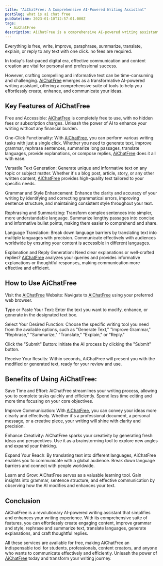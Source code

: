```yaml
---
title: "AiChatFree: A Comprehensive AI-Powered Writing Assistant"
postSlug: what is ai chat free 
pubDatetime: 2023-01-10T12:57:01.000Z
tags:
  - AiChatFree
description: AiChatFree is a comprehensive AI-powered writing assistant that provides users with a variety of writing tools and features to enhance their content creation process
---
```


Everything is free, write, improve, paraphrase, summarize, translate, explain, or reply to any text with one click. no fees are required.

In today's fast-paced digital era, effective communication and content creation are vital for personal and professional success. 

However, crafting compelling and informative text can be time-consuming and challenging. [AiChatFree](https://aichatfree.info/) emerges as a transformative AI-powered writing assistant, offering a comprehensive suite of tools to help you effortlessly create, enhance, and communicate your ideas.

## Key Features of AiChatFree

Free and Accessible: [AiChatFree](https://aichatfree.info/) is completely free to use, with no hidden fees or subscription charges. Unleash the power of AI to enhance your writing without any financial burden.

One-Click Functionality: With [AiChatFree](https://aichatfree.info/), you can perform various writing tasks with just a single click. Whether you need to generate text, improve grammar, rephrase sentences, summarize long passages, translate languages, provide explanations, or compose replies, [AiChatFree](https://aichatfree.info/) does it all with ease.

Versatile Text Generation: Generate unique and informative text on any topic or subject matter. Whether it's a blog post, article, story, or any other written content, [AiChatFree](https://aichatfree.info/) provides high-quality text tailored to your specific needs.

Grammar and Style Enhancement: Enhance the clarity and accuracy of your writing by identifying and correcting grammatical errors, improving sentence structure, and maintaining consistent style throughout your text.

Rephrasing and Summarizing: Transform complex sentences into simpler, more understandable language. Summarize lengthy passages into concise and informative bullet points, making them easier to comprehend and share.

Language Translation: Break down language barriers by translating text into multiple languages with precision. Communicate effectively with audiences worldwide by ensuring your content is accessible in different languages.

Explanation and Reply Generation: Need clear explanations or well-crafted replies? [AiChatFree](https://aichatfree.info/) analyzes your queries and provides informative explanations or thoughtful responses, making communication more effective and efficient.

## How to Use AiChatFree

Visit the [AiChatFree](https://aichatfree.info/) Website: Navigate to [AiChatFree](https://aichatfree.info/) using your preferred web browser.

Type or Paste Your Text: Enter the text you want to modify, enhance, or generate in the designated text box.

Select Your Desired Function: Choose the specific writing tool you need from the available options, such as "Generate Text," "Improve Grammar," "Rephrase," "Summarize," "Translate," "Explain," or "Reply."

Click the "Submit" Button: Initiate the AI process by clicking the "Submit" button.

Receive Your Results: Within seconds, AiChatFree will present you with the modified or generated text, ready for your review and use.

## Benefits of Using AiChatFree:

Save Time and Effort: AiChatFree streamlines your writing process, allowing you to complete tasks quickly and efficiently. Spend less time editing and more time focusing on your core objectives.

Improve Communication: With [AiChatFree](https://aichatfree.info/), you can convey your ideas more clearly and effectively. Whether it's a professional document, a personal message, or a creative piece, your writing will shine with clarity and precision.

Enhance Creativity: AiChatFree sparks your creativity by generating fresh ideas and perspectives. Use it as a brainstorming tool to explore new angles and expand your thinking.

Expand Your Reach: By translating text into different languages, AiChatFree enables you to communicate with a global audience. Break down language barriers and connect with people worldwide.

Learn and Grow: AiChatFree serves as a valuable learning tool. Gain insights into grammar, sentence structure, and effective communication by observing how the AI modifies and enhances your text.

## Conclusion

AiChatFree is a revolutionary AI-powered writing assistant that simplifies and enhances your writing experience. With its comprehensive suite of features, you can effortlessly create engaging content, improve grammar and style, rephrase and summarize text, translate languages, generate explanations, and craft thoughtful replies. 


All these services are available for free, making AiChatFree an indispensable tool for students, professionals, content creators, and anyone who wants to communicate effectively and efficiently. Unleash the power of [AiChatFree](https://aichatfree.info/) today and transform your writing journey.
